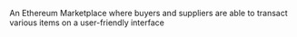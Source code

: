 An Ethereum Marketplace where buyers and suppliers are able to transact various items on a user-friendly interface
